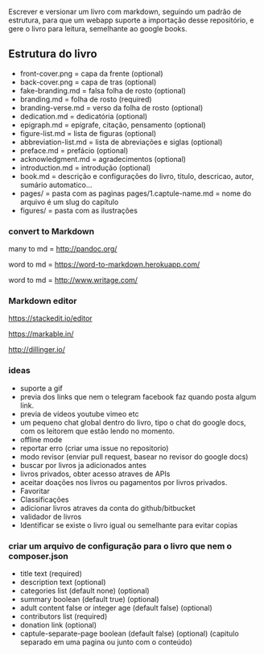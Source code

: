 Escrever e versionar um livro com markdown, seguindo um padrão de estrutura, para que um webapp suporte a importação desse repositório, e gere o livro para leitura, semelhante ao google books.

## Estrutura do livro

* front-cover.png = capa da frente (optional)
* back-cover.png = capa de tras (optional)
* fake-branding.md = falsa folha de rosto (optional)
* branding.md = folha de rosto (required)
* branding-verse.md = verso da folha de rosto (optional)
* dedication.md = dedicatória (optional)
* epigraph.md = epígrafe, citação, pensamento (optional)
* figure-list.md = lista de figuras (optional)
* abbreviation-list.md = lista de abreviações e siglas (optional)
* preface.md = prefácio (optional)
* acknowledgment.md = agradecimentos (optional)
* introduction.md = introdução (optional)
* book.md = descrição e configurações do livro, titulo, descricao, autor, sumário automatico...
* pages/ = pasta com as paginas
  pages/1.captule-name.md = nome do arquivo é um slug do capítulo
* figures/ = pasta com as ilustrações


### convert to Markdown

many to md = http://pandoc.org/

word to md = https://word-to-markdown.herokuapp.com/

word to md = http://www.writage.com/


### Markdown editor

https://stackedit.io/editor

https://markable.in/

http://dillinger.io/

### ideas

* suporte a gif
* previa dos links que nem o telegram facebook faz quando posta algum link.
* previa de videos youtube vimeo etc
* um pequeno chat global dentro do livro, tipo o chat do google docs, com os leitorem que estão lendo no momento.
* offline mode
* reportar erro (criar uma issue no repositorio)
* modo revisor (enviar pull request, basear no revisor do google docs)
* buscar por livros ja adicionados antes
* livros privados, obter acesso atraves de APIs
* aceitar doações nos livros ou pagamentos por livros privados.
* Favoritar
* Classificações
* adicionar livros atraves da conta do github/bitbucket
* validador de livros
* Identificar se existe o livro igual ou semelhante para evitar copias


### criar um arquivo de configuração para o livro que nem o composer.json

* title text (required)
* description text (optional)
* categories list (default none) (optional)
* summary boolean (default true) (optional)
* adult content false or integer age (default false) (optional)
* contributors list (required)
* donation link (optional)
* captule-separate-page boolean (default false) (optional) (capitulo separado em uma pagina ou junto com o conteúdo)
